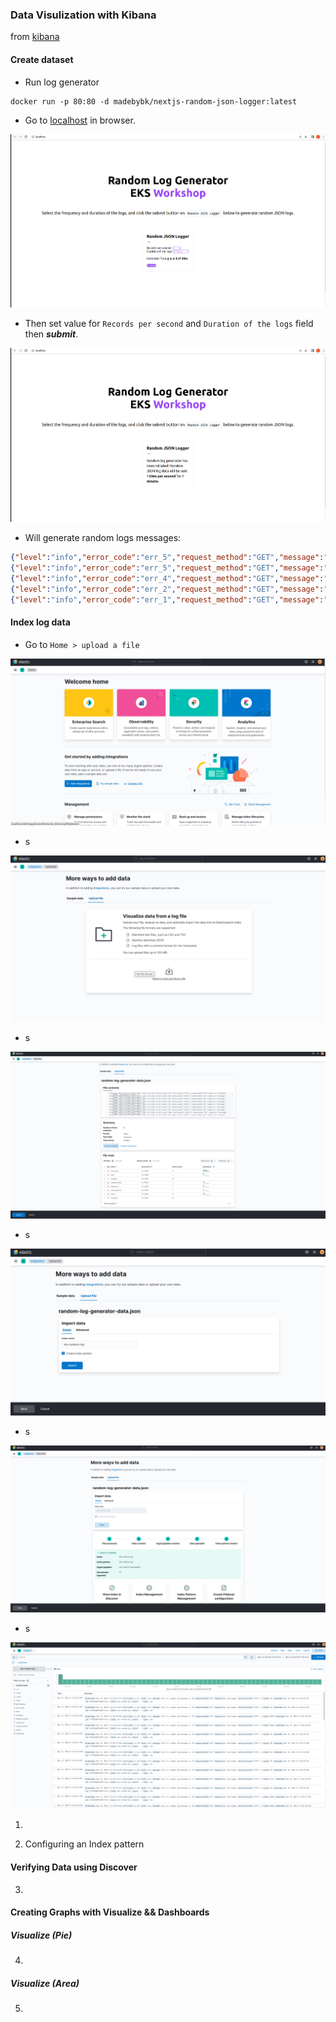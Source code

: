 ### Data Visulization with Kibana

from [kibana](https://catalog.workshops.aws/eks-logging/en-US/opensearch/3-kibana)

#### Create dataset

- Run log generator 

```
docker run -p 80:80 -d madebybk/nextjs-random-json-logger:latest
```
- Go to [localhost](http://localhost:80) in browser.

![Random Log GeneratorEKS Workshop 02](images/random-log-genera-to-EKS-workshop-01.png)

- Then set value for `Records per second` and `Duration of the logs` field then ***submit***.

![Random Log GeneratorEKS Workshop 02](images/random-log-genera-to-EKS-workshop-02.png)

- Will generate random logs messages: 

```json
{"level":"info","error_code":"err_5","request_method":"GET","message":"This is a sample log message no. 56","request_uri":"/api/logger","timestamp":"2023-05-10T16:34:53.187Z[UTC]","status":"OK","server_protocol":"HTTP/1.1"}
{"level":"info","error_code":"err_5","request_method":"GET","message":"This is a sample log message no. 57","request_uri":"/api/logger","timestamp":"2023-05-10T16:34:54.187Z[UTC]","status":"OK","server_protocol":"HTTP/1.1"}
{"level":"info","error_code":"err_4","request_method":"GET","message":"This is a sample log message no. 58","request_uri":"/api/logger","timestamp":"2023-05-10T16:34:55.188Z[UTC]","status":"WARN","server_protocol":"HTTP/1.1"}
{"level":"info","error_code":"err_2","request_method":"GET","message":"This is a sample log message no. 59","request_uri":"/api/logger","timestamp":"2023-05-10T16:34:56.187Z[UTC]","status":"WARN","server_protocol":"HTTP/1.1"}
{"level":"info","error_code":"err_1","request_method":"GET","message":"This is a sample log message no. 60","request_uri":"/api/logger","timestamp":"2023-05-10T16:34:57.187Z[UTC]","status":"OK","server_protocol":"HTTP/1.1"}
```

#### Index log data

- Go to `Home > upload a file`

![kibana-upload-file-01](images/kibana-upload-file-01.png)

- s

![kibana-upload-file-02](images/kibana-upload-file-02.png)

- s

![kibana-upload-file-03](images/kibana-upload-file-03.png)

- s

![kibana-upload-file-04](images/kibana-upload-file-04.png)

- s

![kibana-upload-file-05](images/kibana-upload-file-05.png)

- s

![kibana-upload-file-06](images/kibana-upload-file-06.png)

1. 

2. Configuring an Index pattern


#### Verifying Data using Discover

3. 

#### Creating Graphs with Visualize && Dashboards

##### Visualize (Pie)

4. 

##### Visualize (Area)

5. 
